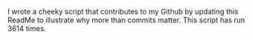 I wrote a cheeky script that contributes to my Github by updating this ReadMe to illustrate why more than commits matter. This script has run 3614 times.
